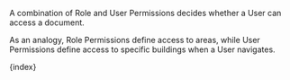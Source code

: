 <p class="lead">A combination of Role and User Permissions decides whether a User can access a document.</p>
As an analogy, Role Permissions define access to areas, while User Permissions define access to specific buildings when a User navigates.

{index}
